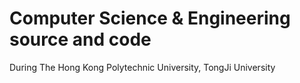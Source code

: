# Computer Science & Engineering source and code

During The Hong Kong Polytechnic University, TongJi University
